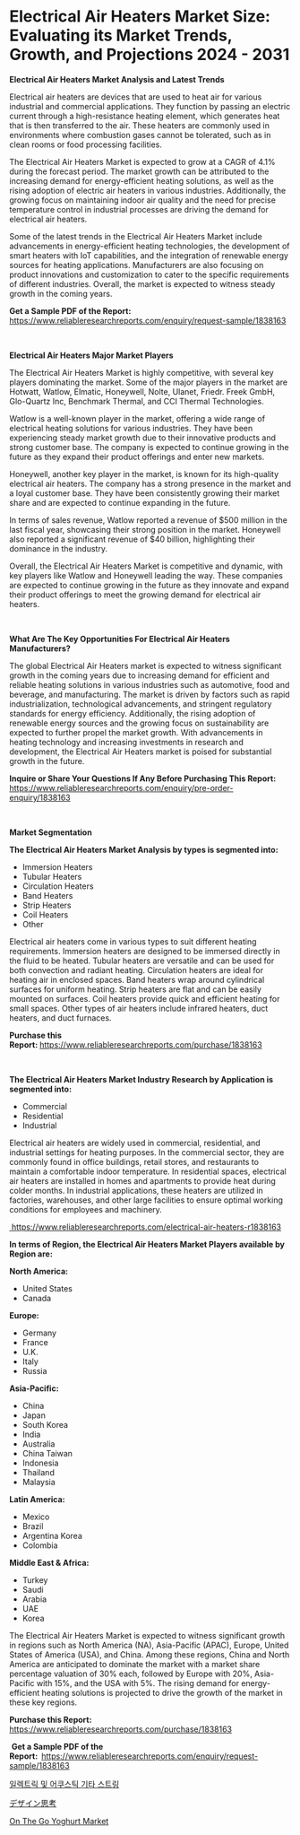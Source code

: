<p><h1>Electrical Air Heaters Market Size: Evaluating its Market Trends, Growth, and Projections 2024 - 2031</h1></p><p><strong>Electrical Air Heaters Market Analysis and Latest Trends</strong></p>
<p><p>Electrical air heaters are devices that are used to heat air for various industrial and commercial applications. They function by passing an electric current through a high-resistance heating element, which generates heat that is then transferred to the air. These heaters are commonly used in environments where combustion gases cannot be tolerated, such as in clean rooms or food processing facilities.</p><p>The Electrical Air Heaters Market is expected to grow at a CAGR of 4.1% during the forecast period. The market growth can be attributed to the increasing demand for energy-efficient heating solutions, as well as the rising adoption of electric air heaters in various industries. Additionally, the growing focus on maintaining indoor air quality and the need for precise temperature control in industrial processes are driving the demand for electrical air heaters.</p><p>Some of the latest trends in the Electrical Air Heaters Market include advancements in energy-efficient heating technologies, the development of smart heaters with IoT capabilities, and the integration of renewable energy sources for heating applications. Manufacturers are also focusing on product innovations and customization to cater to the specific requirements of different industries. Overall, the market is expected to witness steady growth in the coming years.</p></p>
<p><strong>Get a Sample PDF of the Report:&nbsp;</strong> <a href="https://www.reliableresearchreports.com/enquiry/request-sample/1838163">https://www.reliableresearchreports.com/enquiry/request-sample/1838163</a></p>
<p>&nbsp;</p>
<p><strong>Electrical Air Heaters Major Market Players</strong></p>
<p><p>The Electrical Air Heaters Market is highly competitive, with several key players dominating the market. Some of the major players in the market are Hotwatt, Watlow, Elmatic, Honeywell, Nolte, Ulanet, Friedr. Freek GmbH, Glo-Quartz Inc, Benchmark Thermal, and CCI Thermal Technologies.</p><p>Watlow is a well-known player in the market, offering a wide range of electrical heating solutions for various industries. They have been experiencing steady market growth due to their innovative products and strong customer base. The company is expected to continue growing in the future as they expand their product offerings and enter new markets.</p><p>Honeywell, another key player in the market, is known for its high-quality electrical air heaters. The company has a strong presence in the market and a loyal customer base. They have been consistently growing their market share and are expected to continue expanding in the future.</p><p>In terms of sales revenue, Watlow reported a revenue of $500 million in the last fiscal year, showcasing their strong position in the market. Honeywell also reported a significant revenue of $40 billion, highlighting their dominance in the industry.</p><p>Overall, the Electrical Air Heaters Market is competitive and dynamic, with key players like Watlow and Honeywell leading the way. These companies are expected to continue growing in the future as they innovate and expand their product offerings to meet the growing demand for electrical air heaters.</p></p>
<p>&nbsp;</p>
<p><strong>What Are The Key Opportunities For Electrical Air Heaters Manufacturers?</strong></p>
<p><p>The global Electrical Air Heaters market is expected to witness significant growth in the coming years due to increasing demand for efficient and reliable heating solutions in various industries such as automotive, food and beverage, and manufacturing. The market is driven by factors such as rapid industrialization, technological advancements, and stringent regulatory standards for energy efficiency. Additionally, the rising adoption of renewable energy sources and the growing focus on sustainability are expected to further propel the market growth. With advancements in heating technology and increasing investments in research and development, the Electrical Air Heaters market is poised for substantial growth in the future.</p></p>
<p><strong>Inquire or Share Your Questions If Any Before Purchasing This Report:</strong> <a href="https://www.reliableresearchreports.com/enquiry/pre-order-enquiry/1838163">https://www.reliableresearchreports.com/enquiry/pre-order-enquiry/1838163</a></p>
<p>&nbsp;</p>
<p><strong>Market Segmentation</strong></p>
<p><strong>The Electrical Air Heaters Market Analysis by types is segmented into:</strong></p>
<p><ul><li>Immersion Heaters</li><li>Tubular Heaters</li><li>Circulation Heaters</li><li>Band Heaters</li><li>Strip Heaters</li><li>Coil Heaters</li><li>Other</li></ul></p>
<p><p>Electrical air heaters come in various types to suit different heating requirements. Immersion heaters are designed to be immersed directly in the fluid to be heated. Tubular heaters are versatile and can be used for both convection and radiant heating. Circulation heaters are ideal for heating air in enclosed spaces. Band heaters wrap around cylindrical surfaces for uniform heating. Strip heaters are flat and can be easily mounted on surfaces. Coil heaters provide quick and efficient heating for small spaces. Other types of air heaters include infrared heaters, duct heaters, and duct furnaces.</p></p>
<p><strong>Purchase this Report:&nbsp;</strong><a href="https://www.reliableresearchreports.com/purchase/1838163">https://www.reliableresearchreports.com/purchase/1838163</a></p>
<p>&nbsp;</p>
<p><strong>The Electrical Air Heaters Market Industry Research by Application is segmented into:</strong></p>
<p><ul><li>Commercial</li><li>Residential</li><li>Industrial</li></ul></p>
<p><p>Electrical air heaters are widely used in commercial, residential, and industrial settings for heating purposes. In the commercial sector, they are commonly found in office buildings, retail stores, and restaurants to maintain a comfortable indoor temperature. In residential spaces, electrical air heaters are installed in homes and apartments to provide heat during colder months. In industrial applications, these heaters are utilized in factories, warehouses, and other large facilities to ensure optimal working conditions for employees and machinery.</p></p>
<p><a href="https://www.reliableresearchreports.com/electrical-air-heaters-r1838163">&nbsp;https://www.reliableresearchreports.com/electrical-air-heaters-r1838163</a></p>
<p><strong>In terms of Region, the Electrical Air Heaters Market Players available by Region are:</strong></p>
<p>
    <p> <strong> North America: </strong>
        <ul>
            <li>United States</li>
            <li>Canada</li>
        </ul>
        </p> 
    <p> <strong> Europe: </strong>
        <ul>
            <li>Germany</li>
            <li>France</li>
            <li>U.K.</li>
            <li>Italy</li>
            <li>Russia</li>
        </ul>
        </p> 
    <p> <strong> Asia-Pacific: </strong>
        <ul>
            <li>China</li>
            <li>Japan</li>
            <li>South Korea</li>
            <li>India</li>
            <li>Australia</li>
            <li>China Taiwan</li>
            <li>Indonesia</li>
            <li>Thailand</li>
            <li>Malaysia</li>
        </ul>
        </p> 
    <p> <strong> Latin America: </strong>
        <ul>
            <li>Mexico</li>
            <li>Brazil</li>
            <li>Argentina Korea</li>
            <li>Colombia</li>
        </ul>
        </p> 
    <p> <strong> Middle East & Africa: </strong>
        <ul>
            <li>Turkey</li>
            <li>Saudi</li>
            <li>Arabia</li>
            <li>UAE</li>
            <li>Korea</li>
        </ul>
    </p>
    </p>
<p><p>The Electrical Air Heaters Market is expected to witness significant growth in regions such as North America (NA), Asia-Pacific (APAC), Europe, United States of America (USA), and China. Among these regions, China and North America are anticipated to dominate the market with a market share percentage valuation of 30% each, followed by Europe with 20%, Asia-Pacific with 15%, and the USA with 5%. The rising demand for energy-efficient heating solutions is projected to drive the growth of the market in these key regions.</p></p>
<p><strong>Purchase this Report: </strong><a href="https://www.reliableresearchreports.com/purchase/1838163">https://www.reliableresearchreports.com/purchase/1838163</a></p>
<p>&nbsp;<strong>Get a Sample PDF of the Report:&nbsp;&nbsp;</strong><a href="https://www.reliableresearchreports.com/enquiry/request-sample/1838163">https://www.reliableresearchreports.com/enquiry/request-sample/1838163</a></p>
<p><strong></strong></p>
<p><p><a href="https://medium.com/@anitabeatty2023_43986/%EC%A0%84%EA%B8%B0-%EB%B0%8F-%EC%96%B4%EC%BF%A0%EC%8A%A4%ED%8B%B1-%EA%B8%B0%ED%83%80-%EC%8A%A4%ED%8A%B8%EB%A7%81-%EC%8B%9C%EC%9E%A5-%EA%B7%9C%EB%AA%A8-cagr-%ED%8A%B8%EB%A0%8C%EB%93%9C-2024-2030-d349dcca0584">일렉트릭 및 어쿠스틱 기타 스트링</a></p><p><a href="https://medium.com/@jonathanstephens626/%E3%83%87%E3%82%B6%E3%82%A4%E3%83%B3%E6%80%9D%E8%80%83%E5%B8%82%E5%A0%B4-2031%E5%B9%B4%E3%81%BE%E3%81%A7%E3%81%AE%E3%83%88%E3%83%AC%E3%83%B3%E3%83%89-%E4%BA%88%E6%B8%AC-%E7%AB%B6%E4%BA%89%E5%88%86%E6%9E%90-b05034474daf">デザイン思考</a></p><p><a href="https://adventurous-uranium-ef9.notion.site/On-The-Go-Yoghurt-Market-Competitive-Analysis-Market-Trends-and-Forecast-to-2031-5b10ef59990e432fa47c189e336cf449">On The Go Yoghurt Market</a></p></p>